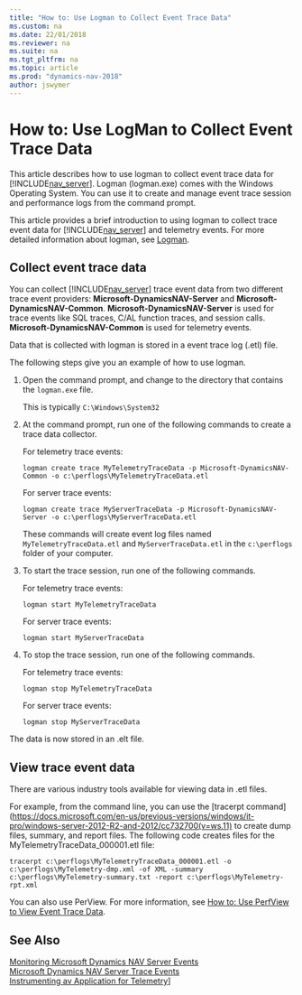 ```yaml
---
title: "How to: Use Logman to Collect Event Trace Data"
ms.custom: na
ms.date: 22/01/2018
ms.reviewer: na
ms.suite: na
ms.tgt_pltfrm: na
ms.topic: article
ms.prod: "dynamics-nav-2018"
author: jswymer
---
```

# How to: Use LogMan to Collect Event Trace Data
This article describes how to use logman to collect event trace data for [!INCLUDE[nav_server](includes/nav_server_md.md)]. Logman (logman.exe) comes with the Windows Operating System. You can use it to create and manage event trace session and performance logs from the command prompt.

This article provides a brief introduction to using logman to collect trace event data for [!INCLUDE[nav_server](includes/nav_server_md.md)] and telemetry events. For more detailed information about logman, see [Logman](https://docs.microsoft.com/en-us/previous-versions/windows/it-pro/windows-server-2012-R2-and-2012/cc753820(v=ws.11)).
  
## Collect event trace data  
You can collect [!INCLUDE[nav_server](includes/nav_server_md.md)] trace event data from two different trace event providers: **Microsoft-DynamicsNAV-Server** and **Microsoft-DynamicsNAV-Common**. **Microsoft-DynamicsNAV-Server** is used for trace events like SQL traces, C/AL function traces, and session calls. **Microsoft-DynamicsNAV-Common** is used for telemetry events. 

Data that is collected with logman is stored in a event trace log \(.etl\) file.  

The following steps give you an example of how to use logman. 
  
1.  Open the command prompt, and change to the directory that contains the `logman.exe` file.

    This is typically `C:\Windows\System32`

2.  At the command prompt, run one of the following commands to create a trace data collector. 

    For telemetry trace events:

    ```
    logman create trace MyTelemetryTraceData -p Microsoft-DynamicsNAV-Common -o c:\perflogs\MyTelemetryTraceData.etl
    ```

    For server trace events:
    ```
    logman create trace MyServerTraceData -p Microsoft-DynamicsNAV-Server -o c:\perflogs\MyServerTraceData.etl
    ```
    These commands will create event log files named `MyTelemetryTraceData.etl` and `MyServerTraceData.etl` in the `c:\perflogs` folder of your computer. 

2.  To start the trace session, run one of the following commands.

    For telemetry trace events:
    ```
    logman start MyTelemetryTraceData 
    ```

    For server trace events:
    ```
    logman start MyServerTraceData 
    ```
3. To stop the trace session, run one of the following commands. 
   
    For telemetry trace events:
    ```
    logman stop MyTelemetryTraceData 
    ```

    For server trace events:
    ```
    logman stop MyServerTraceData 
    ```

The data is now stored in an .elt file. 

## View trace event data

There are various industry tools available for viewing data in .etl files.

For example, from the command line, you can use the [tracerpt command] (https://docs.microsoft.com/en-us/previous-versions/windows/it-pro/windows-server-2012-R2-and-2012/cc732700(v=ws.11) to create dump files, summary, and report files. The following code creates files for the MyTelemetryTraceData_000001.etl file:  
  
```
tracerpt c:\perflogs\MyTelemetryTraceData_000001.etl -o c:\perflogs\MyTelemetry-dmp.xml -of XML -summary c:\perflogs\MyTelemetry-summary.txt -report c:\perflogs\MyTelemetry-rpt.xml
```

You can also use PerView. For more information, see [How to: Use PerfView to View Event Trace Data](How-to--Use-PerfView-to-View-Event-Trace-Data.md).
  
## See Also  
 [Monitoring Microsoft Dynamics NAV Server Events](Monitoring-Microsoft-Dynamics-NAV-Server-Events.md)   
 [Microsoft Dynamics NAV Server Trace Events](Microsoft-Dynamics-NAV-Server-Trace-Events.md)  
 [Instrumenting av Application for Telemetry](instrumenting-application-for-telemetry.md)]